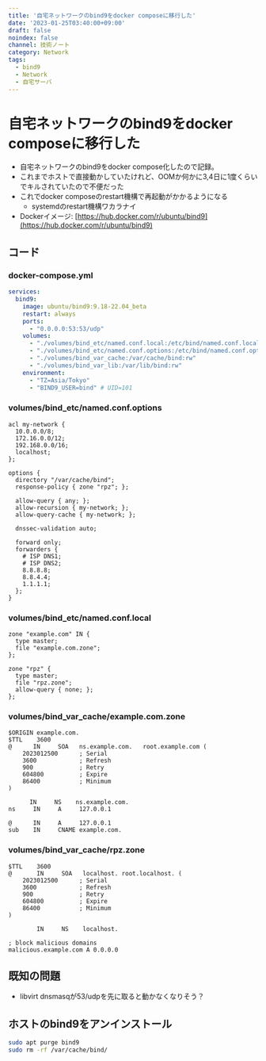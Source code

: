 ```yaml
---
title: '自宅ネットワークのbind9をdocker composeに移行した'
date: '2023-01-25T03:40:00+09:00'
draft: false
noindex: false
channel: 技術ノート
category: Network
tags:
  - bind9
  - Network
  - 自宅サーバ
---
```

# 自宅ネットワークのbind9をdocker composeに移行した

- 自宅ネットワークのbind9をdocker compose化したので記録。
- これまでホストで直接動かしていたけれど、OOMか何かに3,4日に1度くらいでキルされていたので不便だった
- これでdocker composeのrestart機構で再起動がかかるようになる
  - systemdのrestart機構ワカラナイ
- Dockerイメージ: [https://hub.docker.com/r/ubuntu/bind9](https://hub.docker.com/r/ubuntu/bind9)

## コード

### docker-compose.yml

```yaml
services:
  bind9:
    image: ubuntu/bind9:9.18-22.04_beta
    restart: always
    ports:
      - "0.0.0.0:53:53/udp"
    volumes:
      - "./volumes/bind_etc/named.conf.local:/etc/bind/named.conf.local:ro"
      - "./volumes/bind_etc/named.conf.options:/etc/bind/named.conf.options:ro"
      - "./volumes/bind_var_cache:/var/cache/bind:rw"
      - "./volumes/bind_var_lib:/var/lib/bind:rw"
    environment:
      - "TZ=Asia/Tokyo"
      - "BIND9_USER=bind" # UID=101
```

### volumes/bind_etc/named.conf.options

```named
acl my-network {
  10.0.0.0/8;
  172.16.0.0/12;
  192.168.0.0/16;
  localhost;
};

options {
  directory "/var/cache/bind";
  response-policy { zone "rpz"; };

  allow-query { any; };
  allow-recursion { my-network; };
  allow-query-cache { my-network; };

  dnssec-validation auto;

  forward only;
  forwarders {
    # ISP DNS1;
    # ISP DNS2;
    8.8.8.8;
    8.8.4.4;
    1.1.1.1;
  };
}
```

### volumes/bind_etc/named.conf.local

```named
zone "example.com" IN {
  type master;
  file "example.com.zone";
};

zone "rpz" {
  type master;
  file "rpz.zone";
  allow-query { none; };
};
```

### volumes/bind_var_cache/example.com.zone

```zone
$ORIGIN example.com.
$TTL    3600
@      IN     SOA   ns.example.com.   root.example.com (
    2023012500      ; Serial
    3600            ; Refresh
    900             ; Retry
    604800          ; Expire
    86400           ; Minimum
)

      IN     NS    ns.example.com.
ns     IN     A     127.0.0.1

@      IN     A     127.0.0.1
sub    IN     CNAME example.com.
```

### volumes/bind_var_cache/rpz.zone

```zone
$TTL    3600
@       IN     SOA   localhost. root.localhost. (
    2023012500      ; Serial
    3600            ; Refresh
    900             ; Retry
    604800          ; Expire
    86400           ; Minimum
)

        IN     NS    localhost.

; block malicious domains
malicious.example.com A 0.0.0.0
```

## 既知の問題

- libvirt dnsmasqが53/udpを先に取ると動かなくなりそう？

## ホストのbind9をアンインストール

```bash
sudo apt purge bind9
sudo rm -rf /var/cache/bind/
```
